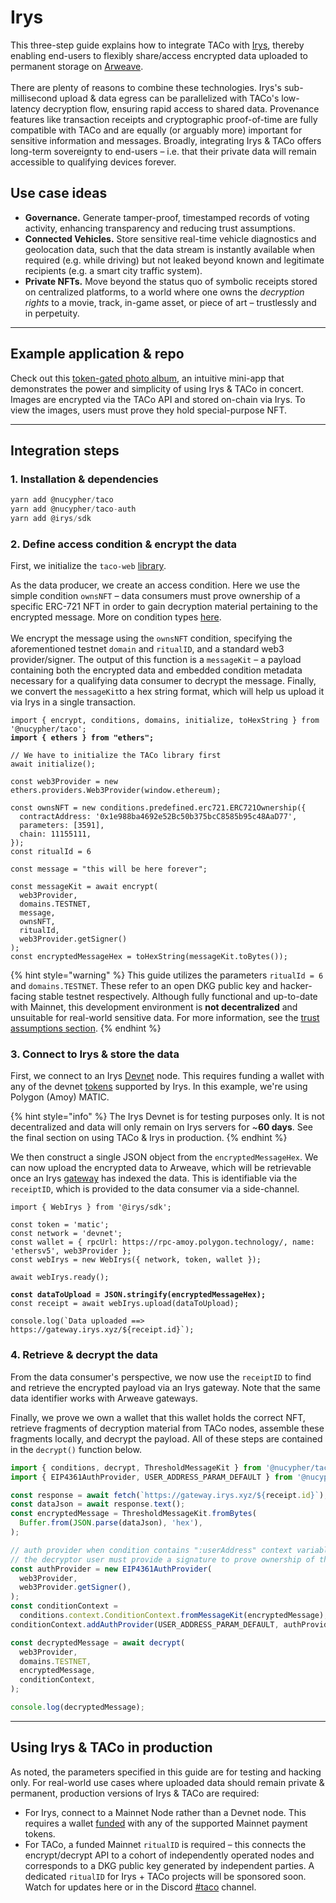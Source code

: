 # Irys

This three-step guide explains how to integrate TACo with [Irys](https://docs.irys.xyz/), thereby enabling end-users to flexibly share/access encrypted data uploaded to permanent storage on [Arweave](https://www.arweave.org/build).\
\
There are plenty of reasons to combine these technologies. Irys's sub-millisecond upload & data egress can be parallelized with TACo's low-latency decryption flow, ensuring rapid access to shared data. Provenance features like transaction receipts and cryptographic proof-of-time are fully compatible with TACo and are equally (or arguably more) important for sensitive information and messages. Broadly, integrating Irys & TACo offers long-term sovereignty to end-users – i.e. that their private data will remain accessible to qualifying devices forever.

## Use case ideas

* **Governance.** Generate tamper-proof, timestamped records of voting activity, enhancing transparency and reducing trust assumptions.
* **Connected Vehicles.** Store sensitive real-time vehicle diagnostics and geolocation data, such that the data stream is instantly available when required (e.g. while driving) but not leaked beyond known and legitimate recipients (e.g. a smart city traffic system).
* **Private NFTs.** Move beyond the status quo of symbolic receipts stored on centralized platforms, to a world where one owns the _decryption rights_ to a movie, track, in-game asset, or piece of art – trustlessly and in perpetuity.

***

## Example application & repo

Check out this [token-gated photo album](https://github.com/lukecd/irys-threshold), an intuitive mini-app that demonstrates the power and simplicity of using Irys & TACo in concert. Images are encrypted via the TACo API and stored on-chain via Irys. To view the images, users must prove they hold special-purpose NFT.

***

## Integration steps

### 1. Installation & dependencies

```typescript
yarn add @nucypher/taco
yarn add @nucypher/taco-auth
yarn add @irys/sdk
```

### 2. Define access condition & encrypt the data

First, we initialize the `taco-web` [library](https://github.com/nucypher/taco-web).

As the data producer, we create an access condition. Here we use the simple condition `ownsNFT` – data consumers must prove ownership of a specific ERC-721 NFT in order to gain decryption material pertaining to the encrypted message. More on condition types [here](../references/conditions/).\
\
We encrypt the message using the `ownsNFT` condition, specifying the aforementioned testnet `domain` and `ritualID`, and a standard web3 provider/signer. The output of this function is a `messageKit` – a payload containing both the encrypted data and embedded condition metadata necessary for a qualifying data consumer to decrypt the message. Finally, we convert the `messageKit`to a hex string format, which will help us upload it via Irys in a single transaction.

<pre class="language-typescript"><code class="lang-typescript">import { encrypt, conditions, domains, initialize, toHexString } from '@nucypher/taco';
<strong>import { ethers } from "ethers";
</strong>
// We have to initialize the TACo library first
await initialize();

const web3Provider = new ethers.providers.Web3Provider(window.ethereum);

const ownsNFT = new conditions.predefined.erc721.ERC721Ownership({
  contractAddress: '0x1e988ba4692e52Bc50b375bcC8585b95c48AaD77',
  parameters: [3591],
  chain: 11155111,
});
const ritualId = 6

const message = "this will be here forever";

const messageKit = await encrypt(
  web3Provider,
  domains.TESTNET,
  message,
  ownsNFT,
  ritualId,
  web3Provider.getSigner() 
);
const encryptedMessageHex = toHexString(messageKit.toBytes());
</code></pre>

{% hint style="warning" %}
This guide utilizes the parameters `ritualId = 6` and `domains.TESTNET`. These refer to an open DKG public key and hacker-facing stable testnet respectively. Although fully functional and up-to-date with Mainnet, this development environment is **not decentralized** and unsuitable for real-world sensitive data. For more information, see the [trust assumptions section](../../for-product-leads/trust-assumptions/).
{% endhint %}

### 3. Connect to Irys & store the data

First, we connect to an Irys [Devnet](https://docs.irys.xyz/developer-docs/using-devnet) node. This requires funding a wallet with any of the devnet [tokens](https://docs.irys.xyz/overview/supported-tokens) supported by Irys. In this example, we're using Polygon (Amoy) MATIC.

{% hint style="info" %}
The Irys Devnet is for testing purposes only. It is not decentralized and data will only remain on Irys servers for \~**60 days**. See the final section on using TACo & Irys in production.
{% endhint %}

We then construct a single JSON object from the `encryptedMessageHex`. We can now upload the encrypted data to Arweave, which will be retrievable once an Irys [gateway](https://docs.irys.xyz/developer-docs/downloading) has indexed the data. This is identifiable via the `receiptID`, which is provided to the data consumer via a side-channel.

<pre class="language-typescript"><code class="lang-typescript">import { WebIrys } from '@irys/sdk';

const token = 'matic';
const network = 'devnet';
const wallet = { rpcUrl: https://rpc-amoy.polygon.technology/, name: 'ethersv5', web3Provider };
const webIrys = new WebIrys({ network, token, wallet });

await webIrys.ready();

<strong>const dataToUpload = JSON.stringify(encryptedMessageHex);
</strong>const receipt = await webIrys.upload(dataToUpload);

console.log(`Data uploaded ==> https://gateway.irys.xyz/${receipt.id}`);
</code></pre>

### 4. Retrieve & decrypt the data

From the data consumer's perspective, we now use the `receiptID` to find and retrieve the encrypted payload via an Irys gateway. Note that the same data identifier works with Arweave gateways.

Finally, we prove we own a wallet that this wallet holds the correct NFT, retrieve fragments of decryption material from TACo nodes, assemble these fragments locally, and decrypt the payload. All of these steps are contained in the `decrypt()` function below.

```typescript
import { conditions, decrypt, ThresholdMessageKit } from '@nucypher/taco';
import { EIP4361AuthProvider, USER_ADDRESS_PARAM_DEFAULT } from '@nucypher/taco-auth';

const response = await fetch(`https://gateway.irys.xyz/${receipt.id}`);
const dataJson = await response.text();
const encryptedMessage = ThresholdMessageKit.fromBytes(
  Buffer.from(JSON.parse(dataJson), 'hex'),
);

// auth provider when condition contains ":userAddress" context variable
// the decryptor user must provide a signature to prove ownership of the wallet address
const authProvider = new EIP4361AuthProvider(
  web3Provider,
  web3Provider.getSigner(),
);
const conditionContext =
  conditions.context.ConditionContext.fromMessageKit(encryptedMessage);
conditionContext.addAuthProvider(USER_ADDRESS_PARAM_DEFAULT, authProvider);

const decryptedMessage = await decrypt(
  web3Provider,
  domains.TESTNET,
  encryptedMessage,
  conditionContext,
);

console.log(decryptedMessage);
```

***

## Using Irys & TACo in production

As noted, the parameters specified in this guide are for testing and hacking only. For real-world use cases where uploaded data should remain private & permanent, production versions of Irys & TACo are required:

* For Irys, connect to a Mainnet Node rather than a Devnet node. This requires a wallet [funded](https://docs.irys.xyz/overview/cost-to-upload) with any of the supported Mainnet payment tokens.
* For TACo, a funded Mainnet `ritualID` is required – this connects the encrypt/decrypt API to a cohort of independently operated nodes and corresponds to a DKG public key generated by independent parties. A dedicated `ritualID` for Irys + TACo projects will be sponsored soon. Watch for updates here or in the Discord [#taco](https://discord.com/channels/866378471868727316/870383642751430666) channel.
